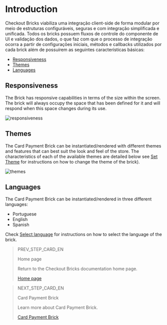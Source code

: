 # Introduction

Checkout Bricks viabiliza uma integração client-side de forma modular por meio de estruturas configuráveis, seguras e com integração simplificada e unificada. Todos os bricks possuem fluxos de controle do componente de UI e validação dos dados, o que faz com que o processo de integração ocorra a partir de configurações iniciais, métodos e callbacks utilizados por cada brick além de possuírem as seguintes características básicas:

* [Responsiveness](#bookmark_responsiveness)
* [Themes](#bookmark_themes)
* [Languages](#bookmark_languages)

## Responsiveness

The Brick has responsive capabilities in terms of the size within the screen. The brick will always occupy the space that has been defined for it and will respond when this space changes during its use.

![responsiveness](checkout-bricks/responsive-theme-en.gif)

## Themes

The Card Payment Brick can be instantiated/rendered with different themes and features that can best suit the look and feel of the store. The characteristics of each of the available themes are detailed below see [Set Theme](/developers/en/docs/checkout-bricks/additional-customization/set-theme) for instructions on how to change the theme of the brick).

![themes](checkout-bricks/themes-paymentcard-en.png)

## Languages

The Card Payment Brick can be instantiated/rendered in three different languages:

* Portuguese
* English 
* Spanish

Check [Select language](/developers/en/docs/checkout-bricks/additional-customization/select-language) for instructions on how to select the language of the brick. 

> PREV_STEP_CARD_EN
>
> Home page
>
> Return to the Checkout Bricks documentation home page.
>
> [Home page](/developers/en/docs/checkout-bricks/landing)

> NEXT_STEP_CARD_EN
>
> Card Payment Brick
>
> Learn more about Card Payment Brick.
>
> [Card Payment Brick](/developers/en/docs/checkout-bricks/card-payment-brick)
